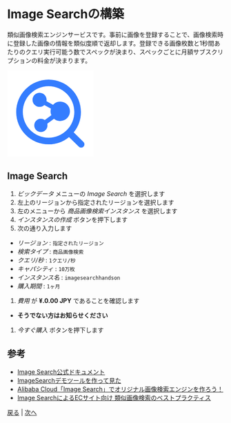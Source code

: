 # Image Searchの構築
類似画像検索エンジンサービスです。事前に画像を登録することで、画像検索時に登録した画像の情報を類似度順で返却します。登録できる画像枚数と1秒間あたりのクエリ実行可能う数でスペックが決まり、スペックごとに月額サブスクリプションの料金が決まります。

![Image Search](img/imagesearch.png)

## Image Search
1. *ビックデータ* メニューの *Image Search* を選択します
1. 左上のリージョンから指定されたリージョンを選択します
1. 左のメニューから *商品画像検索インスタンス* を選択します
1. *インスタンスの作成* ボタンを押下します
1. 次の通り入力します
  * *リージョン* : `指定されたリージョン`
  * *検索タイプ* : `商品画像検索`
  * *クエリ/秒* : `1クエリ/秒`
  * *キャパシティ* : `10万枚`
  * *インスタンス名* : `imagesearchhandson`
  * *購入期間* : `1ヶ月`
1. *費用* が **¥.0.00 JPY** であることを確認します
  * **そうでない方はお知らせください**
1. *今すぐ購入* ボタンを押下します

## 参考
- [Image Search公式ドキュメント](https://jp.alibabacloud.com/product/imagesearch)
- [ImageSearchデモツールを作って見た](https://www.sbcloud.co.jp/entry/2019/11/13/184025)
- [Alibaba Cloud「Image Search」でオリジナル画像検索エンジンを作ろう！](https://www.sbcloud.co.jp/entry/2018/08/06/imagesearch_001/)
- [Image SearchによるECサイト向け 類似画像検索のベストプラクティス](https://www.slideshare.net/sbcloud/image-searchec)

[戻る](Step3.md) | [次へ](Step5.md)
